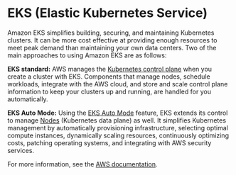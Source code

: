 # EKS (Elastic Kubernetes Service)

Amazon EKS simplifies building, securing, and maintaining Kubernetes clusters. It can be more cost effective at providing enough resources to meet peak demand than maintaining your own data centers. Two of the main approaches to using Amazon EKS are as follows:

**EKS standard:** AWS manages the [Kubernetes control plane](https://kubernetes.io/docs/concepts/overview/components/#control-plane-components) when you create a cluster with EKS. Components that manage nodes, schedule workloads, integrate with the AWS cloud, and store and scale control plane information to keep your clusters up and running, are handled for you automatically.

**EKS Auto Mode:** Using the [EKS Auto Mode](https://docs.aws.amazon.com/eks/latest/userguide/automode.html) feature, EKS extends its control to manage [Nodes](https://kubernetes.io/docs/concepts/overview/components/#node-components) (Kubernetes data plane) as well. It simplifies Kubernetes management by automatically provisioning infrastructure, selecting optimal compute instances, dynamically scaling resources, continuously optimizing costs, patching operating systems, and integrating with AWS security services.

For more information, see the [AWS documentation](https://docs.aws.amazon.com/eks/latest/userguide/what-is-eks.html).